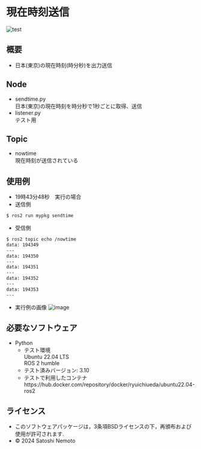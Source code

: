 # 現在時刻送信
![test](https://github.com/Lishi55/Ros2_demo/actions/workflows/test.yml/badge.svg)

## 概要
- 日本(東京)の現在時刻(時分秒)を出力送信

## Node
- sendtime.py<br>
  日本(東京)の現在時刻を時分秒で1秒ごとに取得、送信
- listener.py<br>
  テスト用

## Topic
- nowtime<br>
  現在時刻が送信されている

## 使用例

- 19時43分48秒　実行の場合<br>
- 送信側
```bash
$ ros2 run mypkg sendtime
```
- 受信側
```bash
$ ros2 topic echo /nowtime
data: 194349
---
data: 194350
---
data: 194351
---
data: 194352
---
data: 194353
---
```

- 実行例の画像
![image](https://github.com/user-attachments/assets/af5bd492-e137-48e0-ba7a-fb67c9f25f62)


## 必要なソフトウェア
- Python
  - テスト環境　<br>
                Ubuntu 22.04 LTS<br>
                ROS 2 humble
  - テスト済みバージョン: 3.10
  - テストで利用したコンテナhttps://hub.docker.com/repository/docker/ryuichiueda/ubuntu22.04-ros2

## ライセンス
- このソフトウェアパッケージは，3条項BSDライセンスの下，再頒布および使用が許可されます.
- © 2024 Satoshi Nemoto
